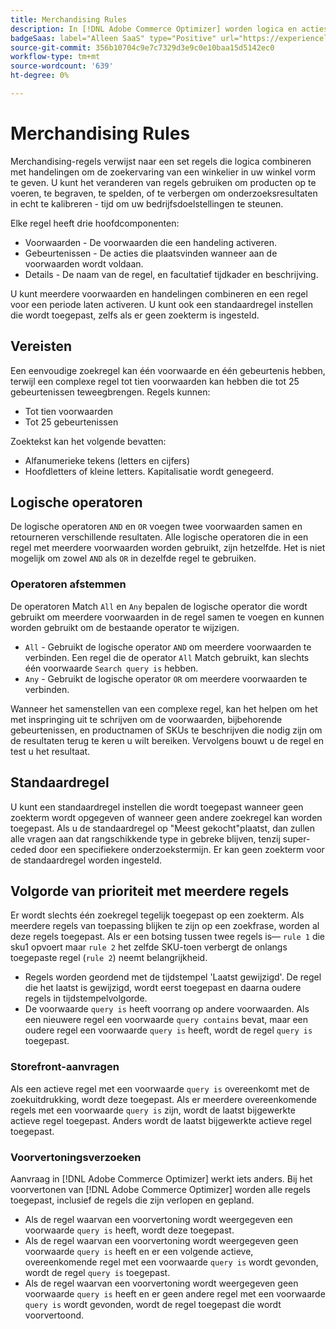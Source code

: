 ```yaml
---
title: Merchandising Rules
description: In [!DNL Adobe Commerce Optimizer] worden logica en acties gecombineerd om de winkelervaring vorm te geven.
badgeSaas: label="Alleen SaaS" type="Positive" url="https://experienceleague.adobe.com/en/docs/commerce/user-guides/product-solutions" tooltip="Alleen van toepassing op Adobe Commerce as a Cloud Service- en Adobe Commerce Optimizer-projecten (door Adobe beheerde SaaS-infrastructuur)."
source-git-commit: 356b10704c9e7c7329d3e9c0e10baa15d5142ec0
workflow-type: tm+mt
source-wordcount: '639'
ht-degree: 0%

---
```


# Merchandising Rules

Merchandising-regels verwijst naar een set regels die logica combineren met handelingen om de zoekervaring van een winkelier in uw winkel vorm te geven. U kunt het veranderen van regels gebruiken om producten op te voeren, te begraven, te spelden, of te verbergen om onderzoeksresultaten in echt te kalibreren - tijd om uw bedrijfsdoelstellingen te steunen.

Elke regel heeft drie hoofdcomponenten:

- Voorwaarden - De voorwaarden die een handeling activeren.
- Gebeurtenissen - De acties die plaatsvinden wanneer aan de voorwaarden wordt voldaan.
- Details - De naam van de regel, en facultatief tijdkader en beschrijving.

U kunt meerdere voorwaarden en handelingen combineren en een regel voor een periode laten activeren. U kunt ook een standaardregel instellen die wordt toegepast, zelfs als er geen zoekterm is ingesteld.

## Vereisten

Een eenvoudige zoekregel kan één voorwaarde en één gebeurtenis hebben, terwijl een complexe regel tot tien voorwaarden kan hebben die tot 25 gebeurtenissen teweegbrengen.
Regels kunnen:

- Tot tien voorwaarden
- Tot 25 gebeurtenissen

Zoektekst kan het volgende bevatten:

- Alfanumerieke tekens (letters en cijfers)
- Hoofdletters of kleine letters. Kapitalisatie wordt genegeerd.

## Logische operatoren

De logische operatoren `AND` en `OR` voegen twee voorwaarden samen en retourneren verschillende resultaten. Alle logische operatoren die in een regel met meerdere voorwaarden worden gebruikt, zijn hetzelfde. Het is niet mogelijk om zowel `AND` als `OR` in dezelfde regel te gebruiken.

### Operatoren afstemmen

De operatoren Match `All` en `Any` bepalen de logische operator die wordt gebruikt om meerdere voorwaarden in de regel samen te voegen en kunnen worden gebruikt om de bestaande operator te wijzigen.

- `All` - Gebruikt de logische operator `AND` om meerdere voorwaarden te verbinden. Een regel die de operator `All` Match gebruikt, kan slechts één voorwaarde `Search query is` hebben.
- `Any` - Gebruikt de logische operator `OR` om meerdere voorwaarden te verbinden.

Wanneer het samenstellen van een complexe regel, kan het helpen om het met inspringing uit te schrijven om de voorwaarden, bijbehorende gebeurtenissen, en productnamen of SKUs te beschrijven die nodig zijn om de resultaten terug te keren u wilt bereiken. Vervolgens bouwt u de regel en test u het resultaat.

## Standaardregel

U kunt een standaardregel instellen die wordt toegepast wanneer geen zoekterm wordt opgegeven of wanneer geen andere zoekregel kan worden toegepast. Als u de standaardregel op &quot;Meest gekocht&quot;plaatst, dan zullen alle vragen aan dat rangschikkende type in gebreke blijven, tenzij super-ceded door een specifiekere onderzoekstermijn. Er kan geen zoekterm voor de standaardregel worden ingesteld.

## Volgorde van prioriteit met meerdere regels

Er wordt slechts één zoekregel tegelijk toegepast op een zoekterm.
Als meerdere regels van toepassing blijken te zijn op een zoekfrase, worden al deze regels toegepast. Als er een botsing tussen twee regels is— `rule 1` die sku1 opvoert maar `rule 2` het zelfde SKU-toen verbergt de onlangs toegepaste regel (`rule 2`) neemt belangrijkheid.

- Regels worden geordend met de tijdstempel &#39;Laatst gewijzigd&#39;. De regel die het laatst is gewijzigd, wordt eerst toegepast en daarna oudere regels in tijdstempelvolgorde.
- De voorwaarde `query is` heeft voorrang op andere voorwaarden. Als een nieuwere regel een voorwaarde `query contains` bevat, maar een oudere regel een voorwaarde `query is` heeft, wordt de regel `query is` toegepast.

### Storefront-aanvragen

Als een actieve regel met een voorwaarde `query is` overeenkomt met de zoekuitdrukking, wordt deze toegepast. Als er meerdere overeenkomende regels met een voorwaarde `query is` zijn, wordt de laatst bijgewerkte actieve regel toegepast.
Anders wordt de laatst bijgewerkte actieve regel toegepast.

### Voorvertoningsverzoeken

Aanvraag in [!DNL Adobe Commerce Optimizer] werkt iets anders. Bij het voorvertonen van [!DNL Adobe Commerce Optimizer] worden alle regels toegepast, inclusief de regels die zijn verlopen en gepland.

- Als de regel waarvan een voorvertoning wordt weergegeven een voorwaarde `query is` heeft, wordt deze toegepast.
- Als de regel waarvan een voorvertoning wordt weergegeven geen voorwaarde `query is` heeft en er een volgende actieve, overeenkomende regel met een voorwaarde `query is` wordt gevonden, wordt de regel `query is` toegepast.
- Als de regel waarvan een voorvertoning wordt weergegeven geen voorwaarde `query is` heeft en er geen andere regel met een voorwaarde `query is` wordt gevonden, wordt de regel toegepast die wordt voorvertoond.
